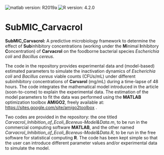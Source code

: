 ![matlab version: R2019a](https://img.shields.io/badge/Matlab-R2019a-red)
![R version: 4.2.0](https://img.shields.io/badge/R-4.2.0-red)

# SubMIC_Carvacrol

**SubMIC_Carvacrol:** A predictive microbiology framework to determine the effect of **Sub**inhibitory concentrations (working under the **M**inimal **I**nhibitory **C**oncentration) of **Carvacrol** on the foodborne bacterial species *Escherichia coli* and *Bacillus cereus*.

The code in the repository provides experimental data and (model-based) estimated parameters to simulate the inactivation dynamics of *Escherichia coli* and *Bacillus cereus* viable counts (CFUs/mL) under different subinhibitory concentrations of **Carvarol** (mg/mL) during a time-lapse of 48 hours. The code integrates the mathematical model introduced in the article (soon-to-come) to explain the experimental data. The estimation of the model parameters to fit the data was performed using the **MATLAB** optimization toolbox **AMIGO2**, freely available at: https://sites.google.com/site/amigo2toolbox .

Two codes are provided in the repository: the one titled *Carvacrol_Inhibition_of_Ecoli_Bcereus-Model&Data.m*, to be run in the commercial computing software **MATLAB**, and the other named *Carvacrol_Inhibition_of_Ecoli_Bcereus-Model&Data.R*, to be run in the free software for statistical computing **R**. The code has been kept simple so that the user can introduce different parameter values and/or experimental data to simulate the model.
